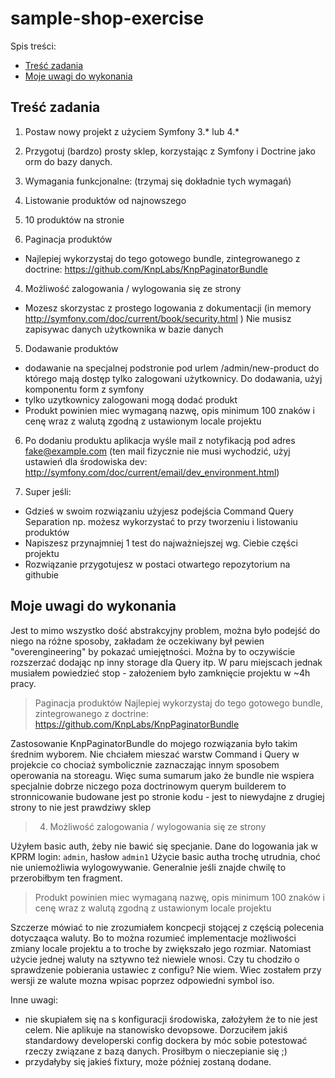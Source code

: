 # sample-shop-exercise

Spis treści:
- [Treść zadania](https://github.com/bafor/sample-shop-exercise/tree/dokumentacja#tresc-zadania)
- [Moje uwagi do wykonania](https://github.com/bafor/sample-shop-exercise/tree/dokumentacja#moje-uwagi-do-wykonania)

## Treść zadania

1. Postaw nowy projekt z użyciem Symfony 3.* lub 4.*

2. Przygotuj (bardzo) prosty sklep, korzystając z Symfony i Doctrine jako
orm do bazy danych.

3. Wymagania funkcjonalne: (trzymaj się dokładnie tych wymagań)

1. Listowanie produktów od najnowszego
2. 10 produktów na stronie
3. Paginacja produktów
- Najlepiej wykorzystaj do tego gotowego bundle, zintegrowanego z
doctrine: https://github.com/KnpLabs/KnpPaginatorBundle
4. Możliwość zalogowania / wylogowania się ze strony
- Mozesz skorzystac z prostego logowania z dokumentacji (in memory
http://symfony.com/doc/current/book/security.html ) Nie musisz
zapisywac danych użytkownika w bazie danych
5. Dodawanie produktów
- dodawanie na specjalnej podstronie pod urlem /admin/new-product
do którego mają dostęp tylko zalogowani użytkownicy. Do dodawania, użyj
komponentu form z symfony
- tylko uzytkownicy zalogowani mogą dodać produkt
- Produkt powinien miec wymaganą nazwę, opis minimum 100 znaków
i cenę wraz z walutą zgodną z ustawionym locale projektu
6. Po dodaniu produktu aplikacja wyśle mail z notyfikacją pod adres
fake@example.com (ten mail fizycznie nie musi wychodzić, użyj ustawień
dla środowiska dev:
http://symfony.com/doc/current/email/dev_environment.html)

4. Super jeśli:

- Gdzieś w swoim rozwiązaniu użyjesz podejścia Command Query
Separation np. możesz wykorzystać to przy tworzeniu i listowaniu
produktów
- Napiszesz przynajmniej 1 test do najważniejszej wg. Ciebie części
projektu
- Rozwiązanie przygotujesz w postaci otwartego repozytorium na githubie


## Moje uwagi do wykonania

Jest to mimo wszystko dość abstrakcyjny problem, można było podejść do niego na różne sposoby, zakładam że oczekiwany był pewien "overengineering" by pokazać umiejętności. Można by to oczywiście rozszerzać dodając np inny storage dla Query itp. W paru miejscach jednak musiałem powiedzieć stop - założeniem było zamknięcie projektu w ~4h pracy.

> Paginacja produktów
> Najlepiej wykorzystaj do tego gotowego bundle, zintegrowanego z doctrine: https://github.com/KnpLabs/KnpPaginatorBundle

Zastosowanie KnpPaginatorBundle do mojego rozwiązania było takim średnim wyborem. Nie chciałem mieszać warstw Command i Query w projekcie co chociaż symbolicznie zaznaczając innym sposobem operowania na storeagu. Więc suma sumarum jako że bundle nie wspiera specjalnie dobrze niczego poza doctrinowym querym builderem to stronnicowanie budowane jest po stronie kodu - jest to niewydajne z drugiej strony to nie jest prawdziwy sklep

> 4. Możliwość zalogowania / wylogowania się ze strony

Użyłem basic auth, żeby nie bawić się specjanie. Dane do logowania jak w KPRM login: `admin`, hasłow `admin1`
Użycie basic autha trochę utrudnia, choć nie uniemożliwia wylogowywanie. Generalnie jeśli znajde chwilę to przerobiłbym ten fragment.

>  Produkt powinien miec wymaganą nazwę, opis minimum 100 znaków i cenę wraz z walutą zgodną z ustawionym locale projektu

Szczerze mówiać to nie zrozumiałem koncpecji stojącej z częścią polecenia dotyczaąca waluty. Bo to można rozumieć implementacje możliwości zmiany locale projektu a to troche by zwiększało jego rozmiar. Natomiast użycie jednej waluty na sztywno też niewiele wnosi. Czy tu chodziło o sprawdzenie pobierania ustawiec z configu? Nie wiem. Wiec zostałem przy wersji ze walute mozna wpisac poprzez odpowiedni symbol iso. 

Inne uwagi:
- nie skupiałem się na s konfiguracji środowiska, założyłem że to nie jest celem. Nie aplikuje na stanowisko devopsowe. Dorzuciłem jakiś standardowy developerski config dockera by móc sobie potestować rzeczy związane z bazą danych. Prosiłbym o nieczepianie się ;)
- przydałyby się jakieś fixtury, może później zostaną dodane.
